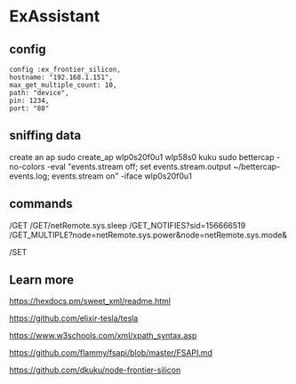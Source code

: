 # ExAssistant

## config
    config :ex_frontier_silicon,
    hostname: "192.168.1.151",
    max_get_multiple_count: 10,
    path: "device",
    pin: 1234,
    port: "80"

## sniffing data

create an ap
    sudo create_ap wlp0s20f0u1 wlp58s0 kuku 
    sudo bettercap -no-colors -eval "events.stream off; set events.stream.output ~/bettercap-events.log; events.stream on" -iface wlp0s20f0u1 

## commands

/GET
/GET/netRemote.sys.sleep
/GET_NOTIFIES?sid=156666519 
/GET_MULTIPLE?node=netRemote.sys.power&node=netRemote.sys.mode& 

/SET
## Learn more
https://hexdocs.pm/sweet_xml/readme.html

https://github.com/elixir-tesla/tesla

https://www.w3schools.com/xml/xpath_syntax.asp

https://github.com/flammy/fsapi/blob/master/FSAPI.md

https://github.com/dkuku/node-frontier-silicon
